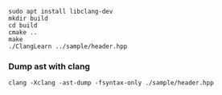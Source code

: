 ```shell
sudo apt install libclang-dev
mkdir build
cd build
cmake ..
make
./ClangLearn ../sample/header.hpp
```

### Dump ast with clang
```shell
clang -Xclang -ast-dump -fsyntax-only ./sample/header.hpp
```